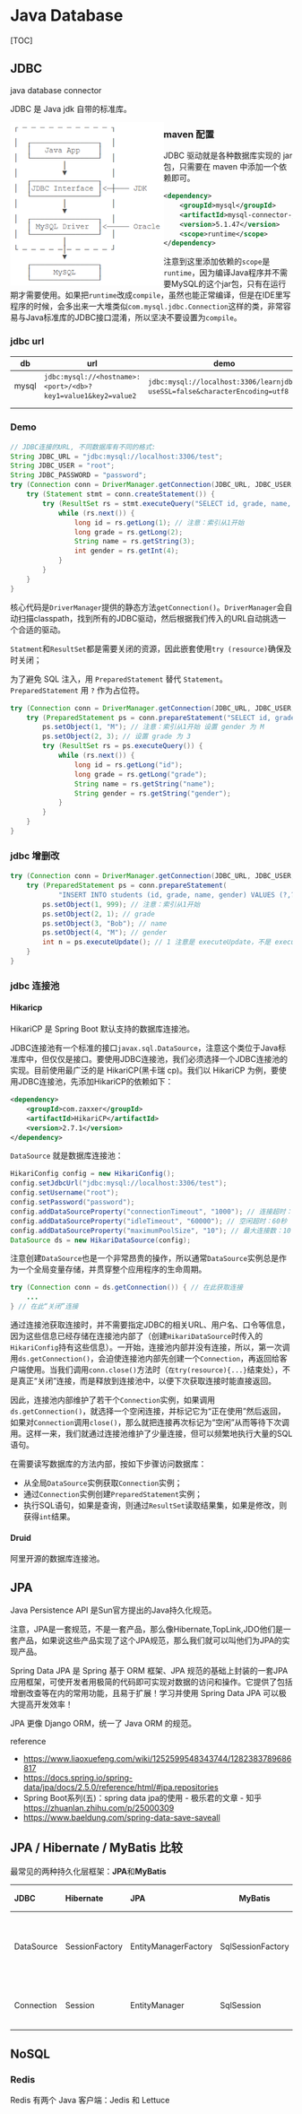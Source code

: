 # Java Database

[TOC]



## JDBC

java database connector

JDBC 是 Java jdk 自带的标准库。

<img align="left" src="assets/image-20210416161831690.png" alt="image-20210416161831690" style="zoom:80%;" />

### maven 配置

JDBC 驱动就是各种数据库实现的 jar 包，只需要在 maven 中添加一个依赖即可。

```xml
<dependency>
    <groupId>mysql</groupId>
    <artifactId>mysql-connector-java</artifactId>
    <version>5.1.47</version>
    <scope>runtime</scope>
</dependency>
```

注意到这里添加依赖的`scope`是`runtime`，因为编译Java程序并不需要MySQL的这个jar包，只有在运行期才需要使用。如果把`runtime`改成`compile`，虽然也能正常编译，但是在IDE里写程序的时候，会多出来一大堆类似`com.mysql.jdbc.Connection`这样的类，非常容易与Java标准库的JDBC接口混淆，所以坚决不要设置为`compile`。

### jdbc url

| db    | url                                                          | demo                                                         |
| ----- | ------------------------------------------------------------ | ------------------------------------------------------------ |
| mysql | `jdbc:mysql://<hostname>:<port>/<db>?key1=value1&key2=value2` | `jdbc:mysql://localhost:3306/learnjdbc?useSSL=false&characterEncoding=utf8` |
|       |                                                              |                                                              |
|       |                                                              |                                                              |

### Demo

```java
// JDBC连接的URL, 不同数据库有不同的格式:
String JDBC_URL = "jdbc:mysql://localhost:3306/test";
String JDBC_USER = "root";
String JDBC_PASSWORD = "password";
try (Connection conn = DriverManager.getConnection(JDBC_URL, JDBC_USER, JDBC_PASSWORD)) {
    try (Statement stmt = conn.createStatement()) {
        try (ResultSet rs = stmt.executeQuery("SELECT id, grade, name, gender FROM students WHERE gender=1")) {
            while (rs.next()) {
                long id = rs.getLong(1); // 注意：索引从1开始
                long grade = rs.getLong(2);
                String name = rs.getString(3);
                int gender = rs.getInt(4);
            }
        }
    }
}
```

核心代码是`DriverManager`提供的静态方法`getConnection()`。`DriverManager`会自动扫描classpath，找到所有的JDBC驱动，然后根据我们传入的URL自动挑选一个合适的驱动。

`Statment`和`ResultSet`都是需要关闭的资源，因此嵌套使用`try (resource)`确保及时关闭；

为了避免 SQL 注入，用 `PreparedStatement` 替代 `Statement`。`PreparedStatement`  用 `?` 作为占位符。

```java
try (Connection conn = DriverManager.getConnection(JDBC_URL, JDBC_USER, JDBC_PASSWORD)) {
    try (PreparedStatement ps = conn.prepareStatement("SELECT id, grade, name, gender FROM students WHERE gender=? AND grade=?")) {
        ps.setObject(1, "M"); // 注意：索引从1开始 设置 gender 为 M
        ps.setObject(2, 3); // 设置 grade 为 3
        try (ResultSet rs = ps.executeQuery()) {
            while (rs.next()) {
                long id = rs.getLong("id");
                long grade = rs.getLong("grade");
                String name = rs.getString("name");
                String gender = rs.getString("gender");
            }
        }
    }
}
```

### jdbc 增删改

```java
try (Connection conn = DriverManager.getConnection(JDBC_URL, JDBC_USER, JDBC_PASSWORD)) {
    try (PreparedStatement ps = conn.prepareStatement(
            "INSERT INTO students (id, grade, name, gender) VALUES (?,?,?,?)")) {
        ps.setObject(1, 999); // 注意：索引从1开始
        ps.setObject(2, 1); // grade
        ps.setObject(3, "Bob"); // name
        ps.setObject(4, "M"); // gender
        int n = ps.executeUpdate(); // 1 注意是 executeUpdate，不是 executeQuery
    }
}
```

### jdbc 连接池

#### Hikaricp

HikariCP 是 Spring Boot 默认支持的数据库连接池。

JDBC连接池有一个标准的接口`javax.sql.DataSource`，注意这个类位于Java标准库中，但仅仅是接口。要使用JDBC连接池，我们必须选择一个JDBC连接池的实现。目前使用最广泛的是 HikariCP(黑卡瑞 cp)。我们以 HikariCP 为例，要使用JDBC连接池，先添加HikariCP的依赖如下：

```xml
<dependency>
    <groupId>com.zaxxer</groupId>
    <artifactId>HikariCP</artifactId>
    <version>2.7.1</version>
</dependency>
```

`DataSource` 就是数据库连接池：

```java
HikariConfig config = new HikariConfig();
config.setJdbcUrl("jdbc:mysql://localhost:3306/test");
config.setUsername("root");
config.setPassword("password");
config.addDataSourceProperty("connectionTimeout", "1000"); // 连接超时：1秒
config.addDataSourceProperty("idleTimeout", "60000"); // 空闲超时：60秒
config.addDataSourceProperty("maximumPoolSize", "10"); // 最大连接数：10
DataSource ds = new HikariDataSource(config);
```

注意创建`DataSource`也是一个非常昂贵的操作，所以通常`DataSource`实例总是作为一个全局变量存储，并贯穿整个应用程序的生命周期。

```java
try (Connection conn = ds.getConnection()) { // 在此获取连接
    ...
} // 在此“关闭”连接
```

通过连接池获取连接时，并不需要指定JDBC的相关URL、用户名、口令等信息，因为这些信息已经存储在连接池内部了（创建`HikariDataSource`时传入的`HikariConfig`持有这些信息）。一开始，连接池内部并没有连接，所以，第一次调用`ds.getConnection()`，会迫使连接池内部先创建一个`Connection`，再返回给客户端使用。当我们调用`conn.close()`方法时（`在try(resource){...}`结束处），不是真正“关闭”连接，而是释放到连接池中，以便下次获取连接时能直接返回。

因此，连接池内部维护了若干个`Connection`实例，如果调用`ds.getConnection()`，就选择一个空闲连接，并标记它为“正在使用”然后返回，如果对`Connection`调用`close()`，那么就把连接再次标记为“空闲”从而等待下次调用。这样一来，我们就通过连接池维护了少量连接，但可以频繁地执行大量的SQL语句。

在需要读写数据库的方法内部，按如下步骤访问数据库：

- 从全局`DataSource`实例获取`Connection`实例；
- 通过`Connection`实例创建`PreparedStatement`实例；
- 执行SQL语句，如果是查询，则通过`ResultSet`读取结果集，如果是修改，则获得`int`结果。

#### Druid

阿里开源的数据库连接池。

## JPA

Java Persistence API 是Sun官方提出的Java持久化规范。

注意，JPA是一套规范，不是一套产品，那么像Hibernate,TopLink,JDO他们是一套产品，如果说这些产品实现了这个JPA规范，那么我们就可以叫他们为JPA的实现产品。

Spring Data JPA 是 Spring 基于 ORM 框架、JPA 规范的基础上封装的一套JPA应用框架，可使开发者用极简的代码即可实现对数据的访问和操作。它提供了包括增删改查等在内的常用功能，且易于扩展！学习并使用 Spring Data JPA 可以极大提高开发效率！

JPA 更像 Django ORM，统一了 Java ORM 的规范。

reference

* https://www.liaoxuefeng.com/wiki/1252599548343744/1282383789686817
* https://docs.spring.io/spring-data/jpa/docs/2.5.0/reference/html/#jpa.repositories
* Spring Boot系列(五)：spring data jpa的使用 - 极乐君的文章 - 知乎 https://zhuanlan.zhihu.com/p/25000309
* https://www.baeldung.com/spring-data-save-saveall

## JPA / Hibernate / MyBatis 比较

最常见的两种持久化层框架：**JPA**和**MyBatis**

| JDBC       | Hibernate      | JPA                  | **MyBatis**       | 解释         |
| :--------- | :------------- | :------------------- | ----------------- | ------------ |
| DataSource | SessionFactory | EntityManagerFactory | SqlSessionFactory | 数据库连接池 |
| Connection | Session        | EntityManager        | SqlSession        | 一个连接     |

## NoSQL

### Redis

Redis 有两个 Java 客户端：Jedis 和 Lettuce

